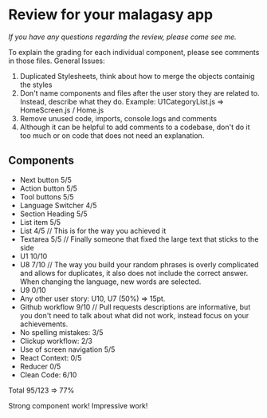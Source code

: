 # Review for your malagasy app

_If you have any questions regarding the review, please come see me._

To explain the grading for each individual component, please see comments in those files.
General Issues:

1. Duplicated Stylesheets, think about how to merge the objects containig the styles
2. Don't name components and files after the user story they are related to. Instead, describe what they do. Example: U1CategoryList.js => HomeScreen.js / Home.js
3. Remove unused code, imports, console.logs and comments
4. Although it can be helpful to add comments to a codebase, don't do it too much or on code that does not need an explanation.

## Components

- Next button 5/5
- Action button 5/5
- Tool buttons 5/5
- Language Switcher 4/5
- Section Heading 5/5
- List item 5/5
- List 4/5 // This is for the way you achieved it
- Textarea 5/5 // Finally someone that fixed the large text that sticks to the side
- U1 10/10 
- U8 7/10 // The way you build your random phrases is overly complicated and allows for duplicates, it also does not include the correct answer. When changing the language, new words are selected.
- U9 0/10
- Any other user story: U10, U7 (50%)  => 15pt.
- Github workflow 9/10 // Pull requests descriptions are informative, but you don't need to talk about what did not work, instead focus on your achievements.
- No spelling mistakes: 3/5
- Clickup workflow: 2/3
- Use of screen navigation 5/5
- React Context: 0/5
- Reducer 0/5
- Clean Code: 6/10 

Total 95/123 => 77%

Strong component work! Impressive work!